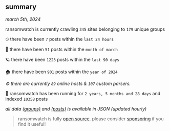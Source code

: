 
## summary
_march 5th, 2024_

ransomwatch is currently crawling `345` sites belonging to `179` unique groups

⏲ there have been `7` posts within the `last 24 hours`

🦈 there have been `51` posts within the `month of march`

🪐 there have been `1223` posts within the `last 90 days`

🏚 there have been `901` posts within the `year of 2024`

_⚙️ there are currently `89` online hosts & `107` custom parsers._

🦕 ransomwatch has been running for `2 years, 5 months and 28 days` and indexed `10358` posts

_all data  [(groups)](http://ransomwhat.telemetry.ltd/groups) and [(posts)](http://ransomwhat.telemetry.ltd/posts) is available in JSON (updated hourly)_

> ransomwatch is fully [open source](https://github.com/joshhighet/ransomwatch#ransomwatch--). please consider [sponsoring](https://github.com/sponsors/joshhighet) if you find it useful!
